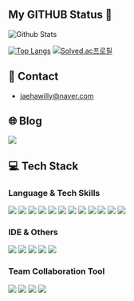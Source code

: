 ## My GITHUB Status :book:
![Github Stats](https://github-readme-stats.vercel.app/api?username=jaehawilly&show_icons=true)

[![Top Langs](https://github-readme-stats.vercel.app/api/top-langs/?username=jaehawilly&layout=compact)](https://github.com/anuraghazra/github-readme-stats)
[![Solved.ac프로필](http://mazassumnida.wtf/api/v2/generate_badge?boj=jaehawilly)](https://solved.ac/jaehawilly)

## 📧 Contact
- jaehawilly@naver.com

## 🌐 Blog
[<img src="https://img.shields.io/badge/Velog-20C997?style=for-the-badge&logo=Velog&logoColor=white">](https://velog.io/@jaehawilly)

## 💻 Tech Stack
### Language & Tech Skills
<img src="https://img.shields.io/badge/Java-FF7800?style=for-the-badge&logoColor=white"> <img src="https://img.shields.io/badge/Python-3776AB?style=for-the-badge&logo=Python&logoColor=white">
<img src="https://img.shields.io/badge/C-A8B9CC?style=for-the-badge&logo=C&logoColor=white"> <img src="https://img.shields.io/badge/C++-00599C?style=for-the-badge&logo=C++&logoColor=white">
<img src="https://img.shields.io/badge/C Sharp-239120?style=for-the-badge&logo=C Sharp&logoColor=white"> <img src="https://img.shields.io/badge/JavaScript-F7DF1E?style=for-the-badge&logo=JavaScript&logoColor=white">
<img src="https://img.shields.io/badge/HTML-E34F26?style=for-the-badge&logo=HTML5&logoColor=white"/></a>
<img src="https://img.shields.io/badge/CSS-1572B6?style=for-the-badge&logo=CSS3&logoColor=white"/></a>
<img src="https://img.shields.io/badge/React.js-61DBFB?style=for-the-badge&logo=React&logoColor=white"/></a>
<img src="https://img.shields.io/badge/Node.js-339933?style=for-the-badge&logo=Node.js&logoColor=white"/></a>
<img src="https://img.shields.io/badge/Spring Boot-6DB33F?style=for-the-badge&logo=Spring Boot&logoColor=white"/></a>
<img src="https://img.shields.io/badge/MySQL-4479A1?style=for-the-badge&logo=MySQL&logoColor=white"/></a>


### IDE & Others
<img src="https://img.shields.io/badge/Visual Studio-5C2D91?style=for-the-badge&logo=Visual Studio&logoColor=white"/></a>
<img src="https://img.shields.io/badge/Visual Studio Code-007ACC?style=for-the-badge&logo=Visual Studio Code&logoColor=white"/></a>
<img src="https://img.shields.io/badge/IntelliJ IDEA-000000?style=for-the-badge&logo=IntelliJ IDEA&logoColor=white"/></a>
<img src="https://img.shields.io/badge/Anroid Studio-3DDC84?style=for-the-badge&logo=Android Studio&logoColor=white"/></a>
<img src="https://img.shields.io/badge/Amazon AWS-232F3E?style=for-the-badge&logo=Amazon AWS&logoColor=white"/></a>

### Team Collaboration Tool
<img src="https://img.shields.io/badge/Git-F05032?style=for-the-badge&logo=Git&logoColor=white"></a>
<img src="https://img.shields.io/badge/Github-181717?style=for-the-badge&logo=Github&logoColor=white"></a>
<img src="https://img.shields.io/badge/Notion-000000?style=for-the-badge&logo=Notion&logoColor=white"/></a>
<img src="https://img.shields.io/badge/Slack-4A154B?style=for-the-badge&logo=Slack&logoColor=white"/></a>

</div>
